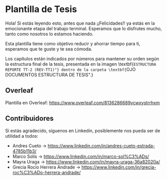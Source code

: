 # Plantilla de Tesis


Hola! Si estás leyendo esto, antes que nada ¡¡Felicidades!! ya estás en la emocionante etapa del trabajo terminal. Esperamos que lo disfrutes mucho, tanto como nosotros lo estamos haciendo.

Esta plantilla tiene como objetivo reducir y ahorrar tiempo para ti, esperamos que te guste y te sea cómoda. 

Los capítulos están indicados por números para mantener su orden según la estructura final de la tesis, presentada en la imagen \textbf{``ESTRUCTURA REPORTE TT-2 (REV-TT1)"} dentro de la carpeta \textbf{``OJO DOCUMENTOS ESTRUCTURA DE TESIS".}

## Overleaf
Plantilla en Overleaf: https://www.overleaf.com/8136286689vcwxystrrhxm

## Contribuidores

Si estás agradecido, síguenos en Linkedin, posiblemente nos pueda ser de utilidad a todos:

- Andres Cueto -> https://www.linkedin.com/in/andres-cueto-estrada-4785b11b3/
- Marco Solís -> https://www.linkedin.com/in/marco-sol%C3%ADs/
- Mayra Uraga -> https://www.linkedin.com/in/mayra-uraga-36a82020a/
- Grecia Rocío Herrera Andrade -> https://www.linkedin.com/in/grecia-roc%C3%ADo-herrera-andrade/
